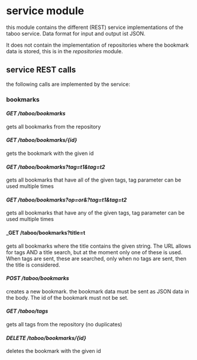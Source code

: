 # service module

this module contains the different (REST) service implementations of the taboo service. Data format for input and 
output ist JSON.

It does not contain the implementation of repositories where the bookmark data is stored,
this is in the _repositories_ module.

## service REST calls

the following calls are implemented by the service:

### bookmarks

#### _GET /taboo/bookmarks_ 
  
gets all bookmarks from the repository

#### _GET /taboo/bookmarks/{id}_

gets the bookmark with the given id 

#### _GET /taboo/bookmarks?tag=t1&tag=t2_

gets all bookmarks that have all of the given tags, tag parameter can be used multiple times
 
#### _GET /taboo/bookmarks?op=or&?tag=t1&tag=t2_

gets all bookmarks that have any of the given tags, tag parameter can be used multiple times

#### _GET /taboo/bookmarks?title=t

gets all bookmarks where the title contains the given string. The URL allows for tags AND a 
title search, but at the moment only one of these is used. When tags are sent, these are 
searched, only when no tags are sent, then the title is considered.

#### _POST /taboo/bookmarks_

creates a new bookmark. the bookmark data must be sent as JSON data in the body. The id of the bookmark must not be 
set.

#### _GET /taboo/tags_

gets all tags from the repository (no duplicates)

#### _DELETE /taboo/bookmarks/{id}_
 
deletes the bookmark with the given id 
